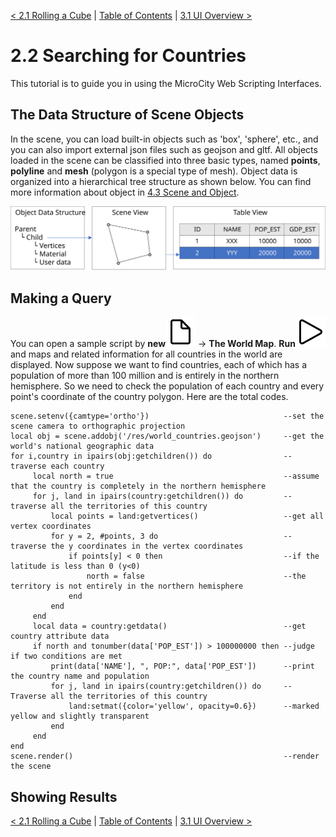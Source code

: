 [< 2.1 Rolling a Cube](2.1_rolling_a_cube.md) | [Table of Contents](readme.md) | [3.1 UI Overview >](3.1_ui_overview.md)

# 2.2 Searching for Countries
This tutorial is to guide you in using the MicroCity Web Scripting Interfaces. 

## The Data Structure of Scene Objects
In the scene, you can load built-in objects such as 'box', 'sphere', etc., and you can also import external json files such as geojson and gltf. All objects loaded in the scene can be classified into three basic types, named **points**, **polyline** and **mesh** (polygon is a special type of mesh). Object data is organized into a hierarchical tree structure as shown below. You can find more information about object in [4.3 Scene and Object](4.3_scene_and_object.md). 

<img src="/doc/img/data_structure.svg" width="640">

## Making a Query
You can open a sample script by **new**![new](../img/new.svg) -> **The World Map**. **Run**![run](../img/play.svg) and maps and related information for all countries in the world are displayed. Now suppose we want to find countries, each of which has a population of more than 100 million and is entirely in the northern hemisphere. So we need to check the population of each country and every point's coordinate of the country polygon. Here are the total codes.

```
scene.setenv({camtype='ortho'})                              --set the scene camera to orthographic projection
local obj = scene.addobj('/res/world_countries.geojson')     --get the world's national geographic data
for i,country in ipairs(obj:getchildren()) do                --traverse each country
     local north = true                                      --assume that the country is completely in the northern hemisphere
     for j, land in ipairs(country:getchildren()) do         --traverse all the territories of this country
         local points = land:getvertices()                   --get all vertex coordinates
         for y = 2, #points, 3 do                            --traverse the y coordinates in the vertex coordinates
             if points[y] < 0 then                           --if the latitude is less than 0 (y<0)
                 north = false                               --the territory is not entirely in the northern hemisphere
             end
         end
     end
     local data = country:getdata()                          --get country attribute data
     if north and tonumber(data['POP_EST']) > 100000000 then --judge if two conditions are met
         print(data['NAME'], ", POP:", data['POP_EST'])      --print the country name and population
         for j, land in ipairs(country:getchildren()) do     --Traverse all the territories of this country
             land:setmat({color='yellow', opacity=0.6})      --marked yellow and slightly transparent
         end
     end
end
scene.render()                                               --render the scene
```


## Showing Results


[< 2.1 Rolling a Cube](2.1_rolling_a_cube.md) | [Table of Contents](readme.md) | [3.1 UI Overview >](3.1_ui_overview.md)